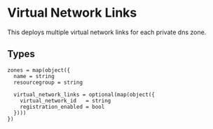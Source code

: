 # Virtual Network Links

This deploys multiple virtual network links for each private dns zone.

## Types

```hcl
zones = map(object({
  name = string
  resourcegroup = string

  virtual_network_links = optional(map(object({
    virtual_network_id   = string
    registration_enabled = bool
  })))
})
```
